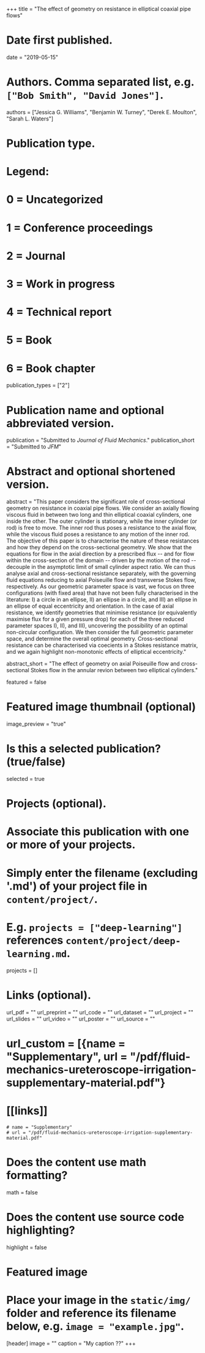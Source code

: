 +++
title = "The effect of geometry on resistance in elliptical coaxial pipe flows"

# Date first published.
date = "2019-05-15"

# Authors. Comma separated list, e.g. `["Bob Smith", "David Jones"]`.
authors = ["Jessica G. Williams", "Benjamin W. Turney", "Derek E. Moulton", "Sarah L. Waters"]

# Publication type.
# Legend:
# 0 = Uncategorized
# 1 = Conference proceedings
# 2 = Journal
# 3 = Work in progress
# 4 = Technical report
# 5 = Book
# 6 = Book chapter
publication_types = ["2"]

# Publication name and optional abbreviated version.
publication = "Submitted to *Journal of Fluid Mechanics*."
publication_short = "Submitted to *JFM*"

# Abstract and optional shortened version.
abstract = "This paper considers the significant role of cross-sectional geometry on resistance in coaxial pipe flows. We consider an axially flowing viscous fluid in between two long and thin elliptical coaxial cylinders, one inside the other. The outer cylinder is stationary, while the inner cylinder (or rod) is free to move. The inner rod thus poses a resistance to the axial flow, while the viscous fluid poses a resistance to any motion of the inner rod. The objective of this paper is to characterise the nature of these resistances and how they depend on the cross-sectional geometry. We show that the equations for flow in the axial direction by a prescribed flux -- and for flow within the cross-section of the domain -- driven by the motion of the rod -- decouple in the asymptotic limit of small cylinder aspect ratio. We can thus analyse axial and cross-sectional resistance separately, with the governing fluid equations reducing to axial Poiseuille flow and transverse Stokes flow, respectively. As our geometric parameter space is vast, we focus on three configurations (with fixed area) that have not been fully characterised in the literature: I) a circle in an ellipse, II) an ellipse in a circle, and III) an ellipse in an ellipse of equal eccentricity and orientation. In the case of axial resistance, we identify geometries that minimise resistance (or equivalently maximise flux for a given pressure drop) for each of the three reduced parameter spaces I), II), and III), uncovering the possibility of an optimal non-circular configuration. We then consider the full geometric parameter space, and determine the overall optimal geometry. Cross-sectional resistance can be characterised via coecients in a Stokes resistance matrix, and we again highlight non-monotonic effects of elliptical eccentricity."

abstract_short = "The effect of geometry on axial Poiseuille flow and cross-sectional Stokes flow in the annular revion between two elliptical cylinders."

featured = false

# Featured image thumbnail (optional)
image_preview = "true"

# Is this a selected publication? (true/false)
selected = true

# Projects (optional).
#   Associate this publication with one or more of your projects.
#   Simply enter the filename (excluding '.md') of your project file in `content/project/`.
#   E.g. `projects = ["deep-learning"]` references `content/project/deep-learning.md`.
projects = []

# Links (optional).
url_pdf = ""
url_preprint = ""
url_code = ""
url_dataset = ""
url_project = ""
url_slides = ""
url_video = ""
url_poster = ""
url_source = ""
# url_custom = [{name = "Supplementary", url = "/pdf/fluid-mechanics-ureteroscope-irrigation-supplementary-material.pdf"}
# [[links]]
    # name = "Supplementary"
    # url = "/pdf/fluid-mechanics-ureteroscope-irrigation-supplementary-material.pdf"

# Does the content use math formatting?
math = false

# Does the content use source code highlighting?
highlight = false

# Featured image
# Place your image in the `static/img/` folder and reference its filename below, e.g. `image = "example.jpg"`.
[header]
image = ""
caption = "My caption ??"
+++

